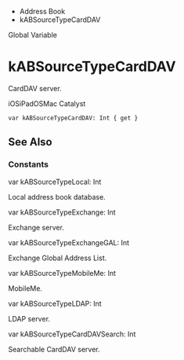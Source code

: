 

- Address Book
-  kABSourceTypeCardDAV 

Global Variable

# kABSourceTypeCardDAV

CardDAV server.

iOSiPadOSMac Catalyst

``` source
var kABSourceTypeCardDAV: Int { get }
```

## See Also

### Constants

var kABSourceTypeLocal: Int

Local address book database.

var kABSourceTypeExchange: Int

Exchange server.

var kABSourceTypeExchangeGAL: Int

Exchange Global Address List.

var kABSourceTypeMobileMe: Int

MobileMe.

var kABSourceTypeLDAP: Int

LDAP server.

var kABSourceTypeCardDAVSearch: Int

Searchable CardDAV server.


